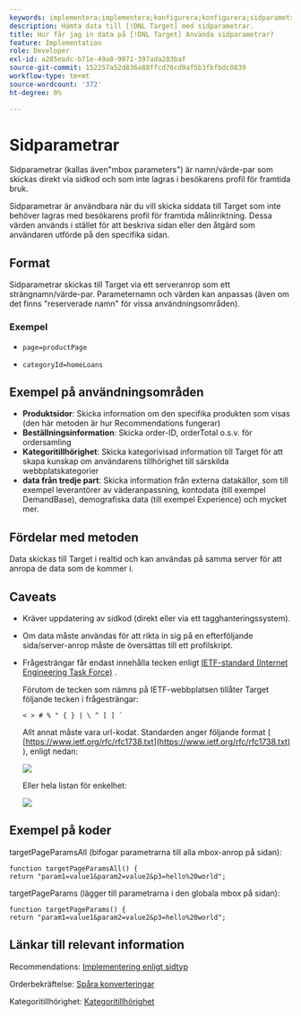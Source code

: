 ```yaml
---
keywords: implementera;implementera;konfigurera;konfigurera;sidparametrar
description: Hämta data till [!DNL Target] med sidparametrar.
title: Hur får jag in data på [!DNL Target] Använda sidparametrar?
feature: Implementation
role: Developer
exl-id: a285eadc-b71e-49a8-9071-397ada283baf
source-git-commit: 152257a52d836a88ffcd76cd9af5b3fbfbdc0839
workflow-type: tm+mt
source-wordcount: '372'
ht-degree: 0%

---
```


# Sidparametrar

Sidparametrar (kallas även&quot;mbox parameters&quot;) är namn/värde-par som skickas direkt via sidkod och som inte lagras i besökarens profil för framtida bruk.

Sidparametrar är användbara när du vill skicka siddata till Target som inte behöver lagras med besökarens profil för framtida målinriktning. Dessa värden används i stället för att beskriva sidan eller den åtgärd som användaren utförde på den specifika sidan.

## Format

Sidparametrar skickas till Target via ett serveranrop som ett strängnamn/värde-par. Parameternamn och värden kan anpassas (även om det finns &quot;reserverade namn&quot; för vissa användningsområden).

### Exempel

* `page=productPage`

* `categoryId=homeLoans`

## Exempel på användningsområden

* **Produktsidor**: Skicka information om den specifika produkten som visas (den här metoden är hur Recommendations fungerar)
* **Beställningsinformation**: Skicka order-ID, orderTotal o.s.v. för ordersamling
* **Kategoritillhörighet**: Skicka kategorivisad information till Target för att skapa kunskap om användarens tillhörighet till särskilda webbplatskategorier
* **data från tredje part**: Skicka information från externa datakällor, som till exempel leverantörer av väderanpassning, kontodata (till exempel DemandBase), demografiska data (till exempel Experience) och mycket mer.

## Fördelar med metoden

Data skickas till Target i realtid och kan användas på samma server för att anropa de data som de kommer i.

## Caveats

* Kräver uppdatering av sidkod (direkt eller via ett tagghanteringssystem).
* Om data måste användas för att rikta in sig på en efterföljande sida/server-anrop måste de översättas till ett profilskript.
* Frågesträngar får endast innehålla tecken enligt [IETF-standard (Internet Engineering Task Force)](https://www.ietf.org/rfc/rfc3986.txt) .

   Förutom de tecken som nämns på IETF-webbplatsen tillåter Target följande tecken i frågesträngar:

   ```< > # % " { } | \ ^ [ ] ` ```

   Allt annat måste vara url-kodat. Standarden anger följande format ( [https://www.ietf.org/rfc/rfc1738.txt](https://www.ietf.org/rfc/rfc1738.txt) ), enligt nedan:

   ![](assets/ietf1.png)

   Eller hela listan för enkelhet:

   ![](assets/ietf2.png)

## Exempel på koder

targetPageParamsAll (bifogar parametrarna till alla mbox-anrop på sidan):

`function targetPageParamsAll() { return "param1=value1&param2=value2&p3=hello%20world";`

targetPageParams (lägger till parametrarna i den globala mbox på sidan):

`function targetPageParams() { return "param1=value1&param2=value2&p3=hello%20world";`

## Länkar till relevant information

Recommendations: [Implementering enligt sidtyp](/help/main/c-recommendations/plan-implement.md#reference_DE38BB07BD3C4511B176CDAB45E126FC)

Orderbekräftelse: [Spåra konverteringar](/help/main/c-implementing-target/c-implementing-target-for-client-side-web/how-to-deployatjs/implementing-target-without-a-tag-manager.md#task_E85D2F64FEB84201A594F2288FABF053)

Kategoritillhörighet: [Kategoritillhörighet](/help/main/c-target/c-visitor-profile/category-affinity.md#concept_75EC1E1123014448B8B92AD16B2D72CC)
